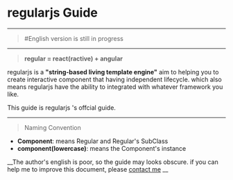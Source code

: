 # regularjs Guide

---

> #English version is still in progress

----

> __regular = react(ractive) + angular__

regularjs is a __"string-based living template engine"__ aim to helping you to create interactive component that having independent lifecycle. which also means regularjs have the ability to integrated with whatever framework you like.


This guide is regularjs 's offcial guide. 


-----------

> Naming Convention
* __Component__: means Regular and Regular's SubClass
* __component(lowercase)__:  means the Component's instance



__The author's english is poor, so the guide may looks obscure. if you can help me to improve this document, please [contact me](mailto:87399126@163.com) __







